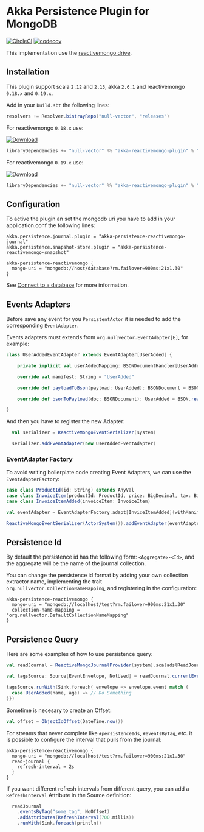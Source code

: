 # Akka Persistence Plugin for MongoDB
[![CircleCI](https://circleci.com/gh/null-vector/akka-reactivemongo-plugin.svg?style=svg)](https://circleci.com/gh/null-vector/akka-reactivemongo-plugin)
[![codecov](https://codecov.io/gh/null-vector/akka-reactivemongo-plugin/branch/master/graph/badge.svg)](https://codecov.io/gh/null-vector/akka-reactivemongo-plugin)

This implementation use the [reactivemongo drive](http://reactivemongo.org/).

## Installation
This plugin support scala `2.12` and `2.13`, akka `2.6.1` and reactivemongo `0.18.x` and `0.19.x`.

Add in your `build.sbt` the following lines:
```scala
resolvers += Resolver.bintrayRepo("null-vector", "releases")
```
For reactivemongo `0.18.x` use:

[![Download](https://api.bintray.com/packages/null-vector/releases/akka-reactivemongo-plugin/images/download.svg?version=1.2.11) ](https://bintray.com/null-vector/releases/akka-reactivemongo-plugin/1.2.11/link)

```scala
libraryDependencies += "null-vector" %% "akka-reactivemongo-plugin" % "1.2.x"
```
For reactivemongo `0.19.x` use:

[ ![Download](https://api.bintray.com/packages/null-vector/releases/akka-reactivemongo-plugin/images/download.svg?version=1.3.3) ](https://bintray.com/null-vector/releases/akka-reactivemongo-plugin/1.3.3/link)

```scala
libraryDependencies += "null-vector" %% "akka-reactivemongo-plugin" % "1.3.x"
```

## Configuration
To active the plugin an set the mongodb uri you have to add in your application.conf the following lines:
```
akka.persistence.journal.plugin = "akka-persistence-reactivemongo-journal"
akka.persistence.snapshot-store.plugin = "akka-persistence-reactivemongo-snapshot"

akka-persistence-reactivemongo {
  mongo-uri = "mongodb://host/database?rm.failover=900ms:21x1.30"
}
```
See [Connect to a database](http://reactivemongo.org/releases/0.1x/documentation/tutorial/connect-database.html) for more information.

## Events Adapters
Before save any event for you `PersistentActor` it is needed to add the corresponding `EventAdapter`.

Events adapters must extends from `org.nullvector.EventAdapter[E]`, for example:

```scala
class UserAddedEventAdapter extends EventAdapter[UserAdded] {

    private implicit val userAddedMapping: BSONDocumentHandler[UserAdded] = Macros.handler[UserAdded]

    override val manifest: String = "UserAdded"

    override def payloadToBson(payload: UserAdded): BSONDocument = BSON.writeDocument(payload).get

    override def bsonToPayload(doc: BSONDocument): UserAdded = BSON.readDocument(doc).get

}
```
And then you have to register the new Adapter:
```scala
  val serializer = ReactiveMongoEventSerializer(system)

  serializer.addEventAdapter(new UserAddedEventAdapter)
```
### EventAdapter Factory
To avoid writing boilerplate code creating Event Adapters, we can use the `EventAdapterFactory`:
```scala
case class ProductId(id: String) extends AnyVal
case class InvoiceItem(productId: ProductId, price: BigDecimal, tax: BigDecimal)
case class InvoiceItemAdded(invoiceItem: InvoiceItem)

val eventAdapter = EventAdapterFactory.adapt[InviceItemAdded](withManifest = "InvoceItemAdded")

ReactiveMongoEventSerializer(ActorSystem()).addEventAdapter(eventAdapter)
```

## Persistence Id
By default the persistence id has the following form: `<Aggregate>-<Id>`, and the aggregate will be the name of the journal collection.

You can change the persistence id format by adding your own collection extractor name, implementing the trait `org.nullvector.CollectionNameMapping`,
and registering in the configuration:
```
akka-persistence-reactivemongo {
  mongo-uri = "mongodb://localhost/test?rm.failover=900ms:21x1.30"
  collection-name-mapping = "org.nullvector.DefaultCollectionNameMapping"
}
```

## Persistence Query

Here are some examples of how to use persistence query:
```scala
val readJournal = ReactiveMongoJournalProvider(system).scaladslReadJournal

val tagsSource: Source[EventEnvelope, NotUsed] = readJournal.currentEventsByTag("some_tag", NoOffset)

tagsSource.runWith(Sink.foreach{ envelope => envelope.event match {
  case UserAdded(name, age) => // Do Something
}})
```

Sometime is necesary to create an Offset:
```scala
val offset = ObjectIdOffset(DateTime.now())
```
For streams that never complete like `#persistenceIds`, `#eventsByTag`, etc. it is possible to configure the interval that pulls from the journal:
```
akka-persistence-reactivemongo {
  mongo-uri = "mongodb://localhost/test?rm.failover=900ms:21x1.30"
  read-journal {
    refresh-interval = 2s
  }
}
```
If you want different refresh intervals from different query, you can add a `RefreshInterval` Attribute in the Source definition:
```scala
  readJournal
    .eventsByTag("some_tag", NoOffset)
    .addAttributes(RefreshInterval(700.millis))
    .runWith(Sink.foreach(println))
```
